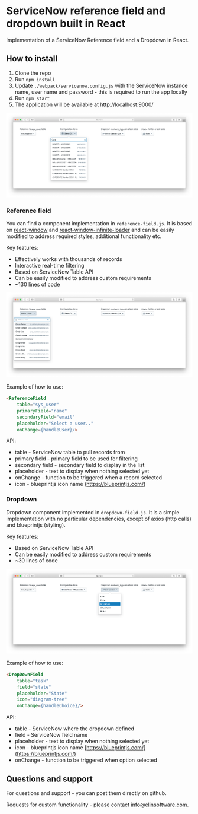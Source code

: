 # ServiceNow reference field and dropdown built in React

Implementation of a ServiceNow Reference field and a Dropdown in React. 

## How to install
1. Clone the repo
2. Run `npm install`
3. Update `./webpack/servicenow.config.js` with the ServiceNow instance name, user name and password - this is required to run the app locally
4. Run `npm start`
5. The application will be available at http://localhost:9000/

![app example](./img/2.png)

### Reference field

You can find a component implementation in `reference-field.js`. It is based on [react-window](https://github.com/bvaughn/react-window) and [react-window-infinite-loader](https://github.com/bvaughn/react-window-infinite-loader/) and can be easily modified to address required styles, additional functionality etc.

Key features:
* Effectively works with thousands of records
* Interactive real-time filtering
* Based on ServiceNow Table API
* Can be easily modified to address custom requirements
* ~130 lines of code

![app example](./img/1.png)

Example of how to use:
```html
<ReferenceField 
    table="sys_user"
    primaryField="name" 
    secondaryField="email" 
    placeholder="Select a user.." 
    onChange={handleUser}/>
```

API:

 - table - ServiceNow table to pull records from
 - primary field - primary field to be used for filtering
 - secondary field - secondary field to display in the list
 - placeholder - text to display when nothing selected yet
 - onChange - function to be triggered when a record selected
 - icon - blueprintjs icon name (https://blueprintjs.com/)

### Dropdown
Dropdown component implemented in `dropdown-field.js`. It is a simple implementation with no particular dependencies, except of axios (http calls) and blueprintjs (styling).

Key features:
* Based on ServiceNow Table API
* Can be easily modified to address custom requirements
* ~30 lines of code

![app example](./img/3.png)

Example of how to use:
```html
<DropDownField 
    table="task" 
    field="state" 
    placeholder="State" 
    icon="diagram-tree"
    onChange={handleChoice}/>
```

API:

- table - ServiceNow where the dropdown defined
- field - ServiceNow field name
- placeholder - text to display when nothing selected yet
- icon - blueprintjs icon name [https://blueprintjs.com/](https://blueprintjs.com/)
- onChange - function to be triggered when option selected

## Questions and support
For questions and support - you can post them directly on github.

Requests for custom functionality - please contact info@elinsoftware.com.